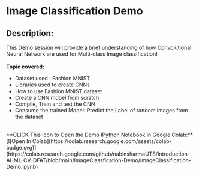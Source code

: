 # Image Classification Demo

## Description:

This Demo session will provide a brief understanding of how Convolutional Neural Network are used for Multi-class Image classification! 
<br/> <br/>
**Topic covered:**
* Dataset used : Fashion MNIST
* Libraries used to create CNNs
* How to use Fashion MNIST dataset
* Create a CNN mdoel from scratch
* Compile, Train and test the CNN
* Consume the trained Model: Predict the Label of random images from the dataset

<br/>
**CLICK This Icon to Open the Demo IPython Notebook in Google Colab:**
[![Open In Colab](https://colab.research.google.com/assets/colab-badge.svg)](https://colab.research.google.com/github/nabinsharmaUTS/Introduction-AI-ML-CV-DFAT/blob/main/ImageClassfication-Demo/ImageClassification-Demo.ipynb)
